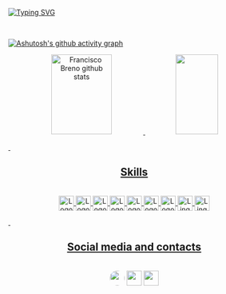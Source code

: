 [![Typing SVG](https://readme-typing-svg.herokuapp.com/?color=157FA2&size=35&center=true&vCenter=true&width=1000&lines=Hello!👋+I+am+Francisco+Breno;I+am+from+Brazil;Currently,+I+am+studying+Computer+Science;It's+a+great+pleasure+to+have+you+here🙂)](https://git.io/typing-svg)

&nbsp;

[![Ashutosh's github activity graph](https://github-readme-activity-graph.vercel.app/graph?username=FrBreno&bg_color=0d1117&color=157fa2&line=157fa2&point=403d3d&area=true&hide_border=true)](https://github.com/ashutosh00710/github-readme-activity-graph)

<div align="center">
  <a href="https://github.com/FrBreno">
  <img width="49%" height="160px" src="https://github-readme-stats.vercel.app/api?username=FrBreno&show_icons=true&count_private=true&hide_border=true&title_color=157fa&icon_color=157fa&text_color=c9d1d9&bg_color=0d1117" alt="Francisco Breno github stats" />
    <img width="41%" height="160px" src="https://github-readme-stats.vercel.app/api/top-langs/?username=FrBreno&layout=compact&hide_border=true&title_color=157fa&text_color=fff&bg_color=0d1117" />
</div>

&nbsp;

<div align="center">
  <h2>Skills</h2>
  <br />
  <img align="center" alt="Logo-javascript" height="30" width="30" src="https://cdn.jsdelivr.net/gh/devicons/devicon/icons/javascript/javascript-plain.svg"/>
  <img align="center" alt="Logo-typescript" height="30" width="30" src="https://cdn.jsdelivr.net/gh/devicons/devicon/icons/typescript/typescript-plain.svg"/>
  <img align="center" alt="Logo-angular" height="30" width="30" src="https://cdn.jsdelivr.net/gh/devicons/devicon/icons/angularjs/angularjs-plain.svg"/>
  <img align="center" alt="Logo-react" height="30" width="30" src="https://cdn.jsdelivr.net/gh/devicons/devicon/icons/react/react-original.svg"/>
  <img align="center" alt="Logo-react" height="30" width="30" src="https://cdn.jsdelivr.net/gh/devicons/devicon/icons/nodejs/nodejs-plain.svg"/>
  <img align="center" alt="Logo-react" height="30" width="30" src="https://cdn.jsdelivr.net/gh/devicons/devicon/icons/mysql/mysql-original-wordmark.svg"/>
  <img align="center" alt="Logo-react" height="30" width="30" src="https://cdn.jsdelivr.net/gh/devicons/devicon/icons/postgresql/postgresql-plain.svg"/>
  <img align="center" alt="Ling-C" height="30" width="30" src="https://cdn.jsdelivr.net/gh/devicons/devicon/icons/c/c-plain.svg"/>
  <img align="center" alt="Ling-C++" height="30" width="30" src="https://cdn.jsdelivr.net/gh/devicons/devicon/icons/cplusplus/cplusplus-plain.svg"/>
</div>

&nbsp;

<div align="center">
  <h2>Social media and contacts</h2>
  <br />
  <a href="https://www.linkedin.com/in/franciscobreno/" target="_blank"><img height="30" src="https://img.shields.io/badge/-LinkedIn-%230077B5?style=for-the-badge&logo=linkedin&logoColor=white" style="border-radius: 30px" target="_blank"></a> 
<a href = "mailto:fbreno.dev@gmail.com"> <img height="30" src="https://img.shields.io/badge/-Gmail-%23333?style=for-the-badge&logo=gmail&logoColor=white" target="_blank"></a>
<a href="https://www.instagram.com/fr.breno/" target="_blank"><img height="30" src="https://img.shields.io/badge/-Instagram-%23E4405F?style=for-the-badge&logo=instagram&logoColor=white"</a>
</div>

